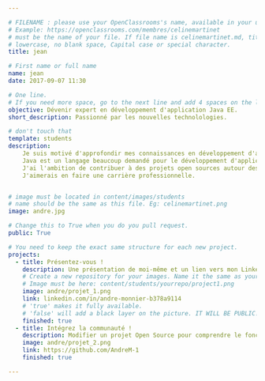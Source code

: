 ```yaml
---

# FILENAME : please use your OpenClassrooms's name, available in your url.
# Example: https://openclassrooms.com/membres/celinemartinet
# must be the name of your file. If file name is celinemartinet.md, title is celinemartinet.
# lowercase, no blank space, Capital case or special character.
title: jean

# First name or full name
name: jean
date: 2017-09-07 11:30

# One line.
# If you need more space, go to the next line and add 4 spaces on the left, as in 'description'.
objective: Dévenir expert en développement d'application Java EE.
short_description: Passionné par les nouvelles technolologies.

# don't touch that
template: students
description:
    Je suis motivé d'approfondir mes connaissances en développement d'application Java EE.
    Java est un langage beaucoup demandé pour le développement d'application pour les entreprises.
    J'ai l'ambition de contribuer à des projets open sources autour des technologies Java EE.
    J'aimerais en faire une carrière professionnelle.


# image must be located in content/images/students
# name should be the same as this file. Eg: celinemartinet.png
image: andre.jpg

# Change this to True when you do you pull request.
public: True

# You need to keep the exact same structure for each new project.
projects:
  - title: Présentez-vous !
    description: Une présentation de moi-même et un lien vers mon LinkedIn.
    # Create a new repository for your images. Name it the same as your nickname and profile picture.
    # Image must be here: content/students/yourrepo/project1.png
    image: andre/projet_1.png
    link: linkedin.com/in/andre-monnier-b378a9114
    # 'true' makes it fully available.
    # 'false' will add a black layer on the picture. IT WILL BE PUBLIC!
    finished: true
  - title: Intégrez la communauté !
    description: Modifier un projet Open Source pour comprendre le fonctionnement de Git, de Github et des pull requests.
    image: andre/projet_2.png
    link: https://github.com/AndreM-1
    finished: true

---
```

